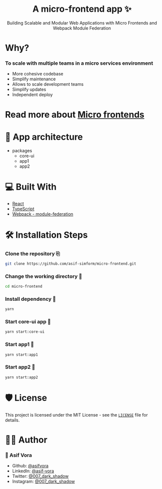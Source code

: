 <h1 align="center">A micro-frontend app ✨️</h1>
<p align="center">Building Scalable and Modular Web Applications with Micro Frontends and Webpack Module Federation</p>

# Why?
### To scale with multiple teams in a micro services environment

- More cohesive codebase
- Simplify maintenance
- Allows to scale development teams
- Simplify updates
- Independent deploy

# Read more about <a href="https://microfrontends.com/ ">Micro frontends</a>


# 📖  App architecture 

- packages
    - core-ui
    - app1
    - app2

# 💻 Built With  
- [React](https://reactjs.org/)
- [TypeScript](https://www.typescriptlang.org/)
- [Webpack - module-federation](https://webpack.js.org/concepts/module-federation/#root)

# 🛠️ Installation Steps

### Clone the repository ⎘
```bash
git clone https://github.com/asif-simform/micro-frontend.git

```

### Change the working directory 📂
```bash
cd micro-frontend
```

### Install dependency 🚚
```bash
yarn
```

### Start core-ui app :rocket:
```bash
yarn start:core-ui
```

### Start app1 :rocket:
```bash
yarn start:app1
```

### Start app2 :rocket:
```bash
yarn start:app2
```

# 🛡️ License

This project is licensed under the MIT License - see the [`LICENSE`](./LICENSE) file for details.

# 👨‍💻 Author
### 👤 Asif Vora
- Github: [@asifvora](https://github.com/asif-simform)
- LinkedIn: [@asif-vora](https://www.linkedin.com/in/asif-vora/)
- Twitter: [@007_dark_shadow](https://twitter.com/007_dark_shadow)
- Instagram: [@007_dark_shadow](https://www.instagram.com/007_dark_shadow/)